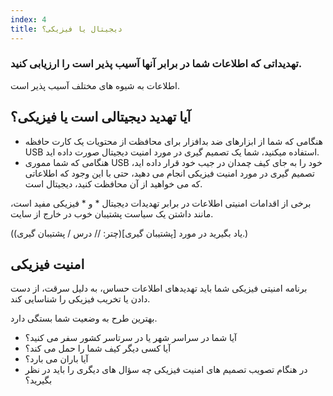 ```yaml
---
index: 4
title: دیجیتال یا فیزیکی؟
---
```

### تهدیداتی که اطلاعات شما در برابر آنها آسیب پذیر است را ارزیابی کنید.

اطلاعات به شیوه های مختلف آسیب پذیر است.

## آیا تهدید دیجیتالی است یا فیزیکی؟

* هنگامی که شما از ابزارهای ضد بدافزار برای محافظت از محتویات یک کارت حافظه USB استفاده میکنید، شما یک تصمیم گیری در مورد امنیت دیجیتال صورت داده اید.
* هنگامی که شما مموری USB خود را به جای کیف چمدان در جیب خود قرار داده اید، تصمیم گیری در مورد امنیت فیزیکی انجام می دهید، حتی با این وجود که اطلاعاتی که می خواهید از آن محافظت کنید، دیجیتال است.

برخی از اقدامات امنیتی اطلاعات در برابر تهدیدات دیجیتال * و * فیزیکی مفید است، مانند داشتن یک سیاست پشتیبان خوب در خارج از سایت.

(یاد بگیرید در مورد [پشتیبان گیری](چتر: // درس / پشتیبان گیری).)

## امنیت فیزیکی

برنامه امنیتی فیزیکی شما باید تهدیدهای اطلاعات حساس، به دلیل سرقت، از دست دادن یا تخریب فیزیکی را شناسایی کند.

بهترین طرح به وضعیت شما بستگی دارد.

* آیا شما در سراسر شهر یا در سرتاسر کشور سفر می کنید؟
* آیا کسی دیگر کیف شما را حمل می کند؟
* آیا باران می بارد؟
* در هنگام تصویب تصمیم های امنیت فیزیکی چه سؤال های دیگری را باید در نظر بگیرید؟